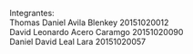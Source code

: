 Integrantes:<br>
Thomas Daniel Avila Blenkey 20151020012 <br>
David Leonardo Acero Caramgo 20151020090 <br>
Daniel David Leal Lara 20151020057 <br>
